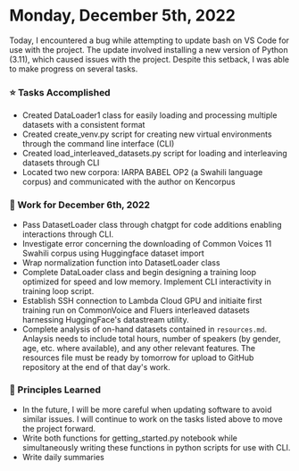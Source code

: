 # Monday, December 5th, 2022

Today, I encountered a bug while attempting to update bash on VS Code for use with the project. The update involved installing a new version of Python (3.11), which caused issues with the project. Despite this setback, I was able to make progress on several tasks.

### ⭐ Tasks Accomplished

* Created DataLoader1 class for easily loading and processing multiple datasets with a consistent format
* Created create_venv.py script for creating new virtual environments through the command line interface (CLI)
* Created load_interleaved_datasets.py script for loading and interleaving datasets through CLI
* Located two new corpora: IARPA BABEL OP2 (a Swahili language corpus) and communicated with the author on Kencorpus

### 🏹 Work for December 6th, 2022

* Pass DatasetLoader class through chatgpt for code additions enabling interactions through CLI.
* Investigate error concerning the downloading of Common Voices 11 Swahili corpus using Huggingface dataset import
* Wrap normalization function into DatasetLoader class
* Complete DataLoader class and begin designing a training loop optimized for speed and low memory. Implement CLI interactivity in training loop script.
* Establish SSH connection to Lambda Cloud GPU and initiaite first training run on CommonVoice and Fluers interleaved datasets harnessing HuggingFace's datastream utility.
* Complete analysis of on-hand datasets contained in `resources.md`. Anlaysis needs to include total hours, number of speakers (by gender, age, etc. where available), and any other relevant features. The resources file must be ready by tomorrow for upload to GitHub repository at the end of that day's work.

### 🎯 Principles Learned

* In the future, I will be more careful when updating software to avoid similar issues. I will continue to work on the tasks listed above to move the project forward.
* Write both functions for getting_started.py notebook while simultaneously writing these functions in python scripts for use with CLI.
* Write daily summaries 